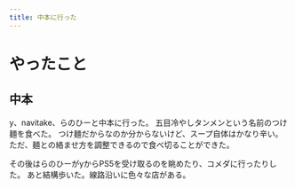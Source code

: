 ```yaml
---
title: 中本に行った
---
```


# やったこと

## 中本

y、navitake、らのひーと中本に行った。
五目冷やしタンメンという名前のつけ麺を食べた。
つけ麺だからなのか分からないけど、スープ自体はかなり辛い。ただ、麺との絡ませ方を調整できるので食べ切ることができた。

その後はらのひーがyからPS5を受け取るのを眺めたり、コメダに行ったりした。
あと結構歩いた。線路沿いに色々な店がある。
